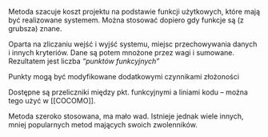 Metoda szacuje koszt projektu na podstawie funkcji użytkowych, które mają być realizowane systemem. Można stosować dopiero gdy funkcje są (z grubsza) znane.

Oparta na zliczaniu wejść i wyjść systemu, miejsc przechowywania danych i innych kryteriów. Dane są potem mnożone przez wagi i sumowane. Rezultatem jest liczba *“punktów funkcyjnych”*

Punkty mogą być modyfikowane dodatkowymi czynnikami złożoności

Dostępne są przeliczniki między pkt. funkcyjnymi a liniami kodu – można tego użyć w [[COCOMO]].

Metoda szeroko stosowana, ma mało wad. Istnieje jednak wiele innych, mniej popularnych metod mających swoich zwolenników.